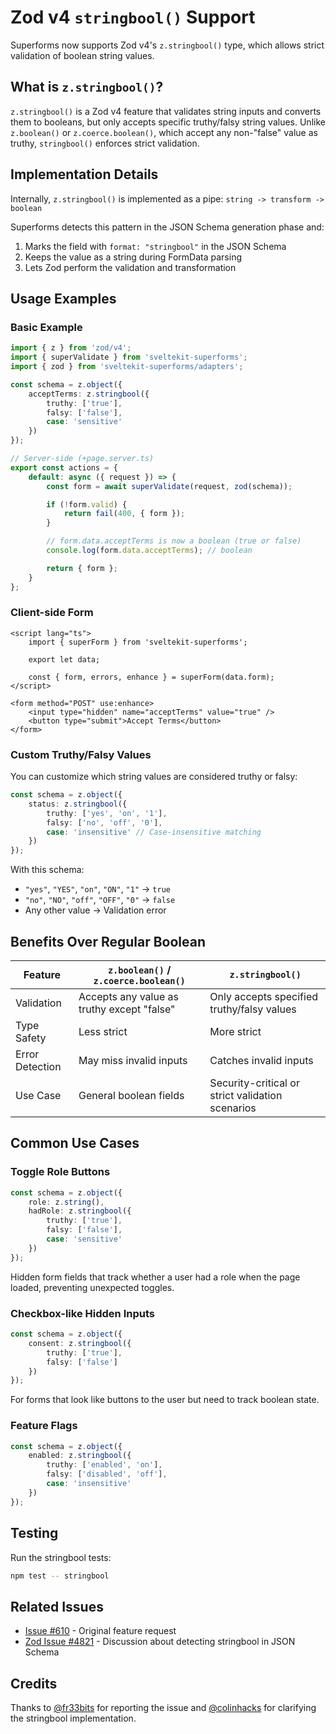 # Zod v4 `stringbool()` Support

Superforms now supports Zod v4's `z.stringbool()` type, which allows strict validation of boolean string values.

## What is `z.stringbool()`?

`z.stringbool()` is a Zod v4 feature that validates string inputs and converts them to booleans, but only accepts specific truthy/falsy string values. Unlike `z.boolean()` or `z.coerce.boolean()`, which accept any non-"false" value as truthy, `stringbool()` enforces strict validation.

## Implementation Details

Internally, `z.stringbool()` is implemented as a pipe: `string -> transform -> boolean`

Superforms detects this pattern in the JSON Schema generation phase and:

1. Marks the field with `format: "stringbool"` in the JSON Schema
2. Keeps the value as a string during FormData parsing
3. Lets Zod perform the validation and transformation

## Usage Examples

### Basic Example

```typescript
import { z } from 'zod/v4';
import { superValidate } from 'sveltekit-superforms';
import { zod } from 'sveltekit-superforms/adapters';

const schema = z.object({
	acceptTerms: z.stringbool({
		truthy: ['true'],
		falsy: ['false'],
		case: 'sensitive'
	})
});

// Server-side (+page.server.ts)
export const actions = {
	default: async ({ request }) => {
		const form = await superValidate(request, zod(schema));

		if (!form.valid) {
			return fail(400, { form });
		}

		// form.data.acceptTerms is now a boolean (true or false)
		console.log(form.data.acceptTerms); // boolean

		return { form };
	}
};
```

### Client-side Form

```svelte
<script lang="ts">
	import { superForm } from 'sveltekit-superforms';

	export let data;

	const { form, errors, enhance } = superForm(data.form);
</script>

<form method="POST" use:enhance>
	<input type="hidden" name="acceptTerms" value="true" />
	<button type="submit">Accept Terms</button>
</form>
```

### Custom Truthy/Falsy Values

You can customize which string values are considered truthy or falsy:

```typescript
const schema = z.object({
	status: z.stringbool({
		truthy: ['yes', 'on', '1'],
		falsy: ['no', 'off', '0'],
		case: 'insensitive' // Case-insensitive matching
	})
});
```

With this schema:

- `"yes"`, `"YES"`, `"on"`, `"ON"`, `"1"` → `true`
- `"no"`, `"NO"`, `"off"`, `"OFF"`, `"0"` → `false`
- Any other value → Validation error

## Benefits Over Regular Boolean

| Feature         | `z.boolean()` / `z.coerce.boolean()`       | `z.stringbool()`                                 |
| --------------- | ------------------------------------------ | ------------------------------------------------ |
| Validation      | Accepts any value as truthy except "false" | Only accepts specified truthy/falsy values       |
| Type Safety     | Less strict                                | More strict                                      |
| Error Detection | May miss invalid inputs                    | Catches invalid inputs                           |
| Use Case        | General boolean fields                     | Security-critical or strict validation scenarios |

## Common Use Cases

### Toggle Role Buttons

```typescript
const schema = z.object({
	role: z.string(),
	hadRole: z.stringbool({
		truthy: ['true'],
		falsy: ['false'],
		case: 'sensitive'
	})
});
```

Hidden form fields that track whether a user had a role when the page loaded, preventing unexpected toggles.

### Checkbox-like Hidden Inputs

```typescript
const schema = z.object({
	consent: z.stringbool({
		truthy: ['true'],
		falsy: ['false']
	})
});
```

For forms that look like buttons to the user but need to track boolean state.

### Feature Flags

```typescript
const schema = z.object({
	enabled: z.stringbool({
		truthy: ['enabled', 'on'],
		falsy: ['disabled', 'off'],
		case: 'insensitive'
	})
});
```

## Testing

Run the stringbool tests:

```bash
npm test -- stringbool
```

## Related Issues

- [Issue #610](https://github.com/ciscoheat/sveltekit-superforms/issues/610) - Original feature request
- [Zod Issue #4821](https://github.com/colinhacks/zod/issues/4821) - Discussion about detecting stringbool in JSON Schema

## Credits

Thanks to [@fr33bits](https://github.com/fr33bits) for reporting the issue and [@colinhacks](https://github.com/colinhacks) for clarifying the stringbool implementation.
